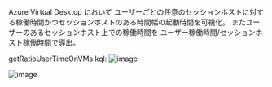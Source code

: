 Azure Virtual Desktop において ユーザーごとの任意のセッションホストに対する稼働時間かつセッションホストのある時間幅の起動時間を可視化。
またユーザーのあるセッションホスト上での稼働時間を ユーザー稼働時間/セッションホスト稼働時間で導出。

getRatioUserTimeOnVMs.kql:
![image](https://github.com/user-attachments/assets/96f0224a-c025-490d-a66b-74258808f31c)


![image](https://github.com/user-attachments/assets/10d7add3-63a0-4e31-9fae-c6fab5e0e796)
